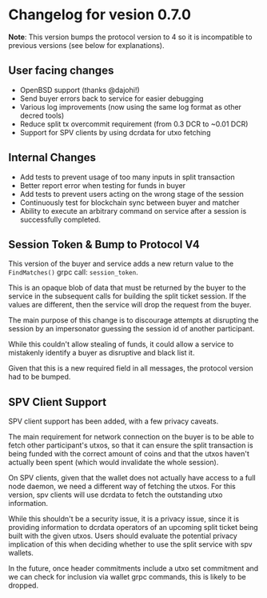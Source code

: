 # Changelog for vesion 0.7.0

**Note**: This version bumps the protocol version to 4 so it is incompatible to previous versions (see below for explanations).

## User facing changes

- OpenBSD support (thanks @dajohi!)
- Send buyer errors back to service for easier debugging
- Various log improvements (now using the same log format as other decred tools)
- Reduce split tx overcommit requirement (from 0.3 DCR to ~0.01 DCR)
- Support for SPV clients by using dcrdata for utxo fetching

## Internal Changes

- Add tests to prevent usage of too many inputs in split transaction
- Better report error when testing for funds in buyer
- Add tests to prevent users acting on the wrong stage of the session
- Continuously test for blockchain sync between buyer and matcher
- Ability to execute an arbitrary command on service after a session is successfully completed.

## Session Token & Bump to Protocol V4

This version of the buyer and service adds a new return value to the `FindMatches()` grpc call: `session_token`.

This is an opaque blob of data that must be returned by the buyer to the service in the subsequent calls for building the split ticket session. If the values are different, then the service will drop the request from the buyer.

The main purpose of this change is to discourage attempts at disrupting the session by an impersonator guessing the session id of another participant.

While this couldn't allow stealing of funds, it could allow a service to mistakenly identify a buyer as disruptive and black list it.

Given that this is a new required field in all messages, the protocol version had to be bumped.

## SPV Client Support

SPV client support has been added, with a few privacy caveats.

The main requirement for network connection on the buyer is to be able to fetch other participant's utxos, so that it can ensure the split transaction is being funded with the correct amount of coins and that the utxos haven't actually been spent (which would invalidate the whole session).

On SPV clients, given that the wallet does not actually have access to a full node daemon, we need a different way of fetching the utxos. For this version, spv clients will use dcrdata to fetch the outstanding utxo information.

While this shouldn't be a security issue, it is a privacy issue, since it is providing information to dcrdata operators of an upcoming split ticket being built with the given utxos. Users should evaluate the potential privacy implication of this when deciding whether to use the split service with spv wallets.

In the future, once header commitments include a utxo set commitment and we can check for inclusion via wallet grpc commands, this is likely to be dropped.
